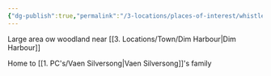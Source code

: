 ```yaml
---
{"dg-publish":true,"permalink":"/3-locations/places-of-interest/whistlewood/","tags":["POI"]}
---
```


Large area ow woodland near [[3. Locations/Town/Dim Harbour\|Dim Harbour]] 

Home to [[1. PC's/Vaen Silversong\|Vaen Silversong]]'s family 





